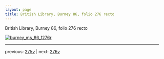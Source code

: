 ```yaml
---
layout: page
title: British Library, Burney 86, folio 276 recto
---
```


British Library, Burney 86, folio 276 recto

[![burney_ms_86_f276r](http://www.homermultitext.org/iipsrv?IIIF=/project/homer/pyramidal/deepzoom/bl/burney86imgs/v1/burney_ms_86_f276r.tif/full/800,/0/default.jpg)](http://www.homermultitext.org/ict2/?urn=urn:cite2:bl:burney86imgs.v1:burney_ms_86_f276r) 

---

previous:  [275v](../275v/) | next: [276v](../276v/)